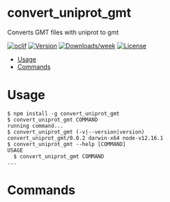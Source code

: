 convert_uniprot_gmt
===================

Converts GMT files with uniprot to gmt

[![oclif](https://img.shields.io/badge/cli-oclif-brightgreen.svg)](https://oclif.io)
[![Version](https://img.shields.io/npm/v/convert_uniprot_gmt.svg)](https://npmjs.org/package/convert_uniprot_gmt)
[![Downloads/week](https://img.shields.io/npm/dw/convert_uniprot_gmt.svg)](https://npmjs.org/package/convert_uniprot_gmt)
[![License](https://img.shields.io/npm/l/convert_uniprot_gmt.svg)](https://github.com/nathandunn/convert_uniprot_gmt/blob/master/package.json)

<!-- toc -->
* [Usage](#usage)
* [Commands](#commands)
<!-- tocstop -->
# Usage
<!-- usage -->
```sh-session
$ npm install -g convert_uniprot_gmt
$ convert_uniprot_gmt COMMAND
running command...
$ convert_uniprot_gmt (-v|--version|version)
convert_uniprot_gmt/0.0.2 darwin-x64 node-v12.16.1
$ convert_uniprot_gmt --help [COMMAND]
USAGE
  $ convert_uniprot_gmt COMMAND
...
```
<!-- usagestop -->
# Commands
<!-- commands -->

<!-- commandsstop -->
